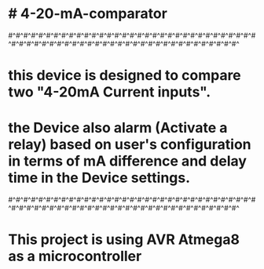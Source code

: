#   #                                                         4-20-mA-comparator
#^#^#^#^#^#^#^#^#^#^#^#^#^#^#^#^#^#^#^#^#^#^#^#^#^#^#^#^#^#^#^#^#^#^#^#^#^#^#^#^#^#^#^#^#^#^#^#^#^#^#^#^#^#^#^#^#^#^#^#^#^#^#^
# this device is designed to compare two "4-20mA Current inputs". 
# the Device also alarm (Activate a relay) based on user's configuration in terms of mA difference and delay time in the Device settings.
#^#^#^#^#^#^#^#^#^#^#^#^#^#^#^#^#^#^#^#^#^#^#^#^#^#^#^#^#^#^#^#^#^#^#^#^#^#^#^#^#^#^#^#^#^#^#^#^#^#^#^#^#^#^#^#^#^#^#^#^#^#^#^
# This project is using AVR Atmega8 as a microcontroller
